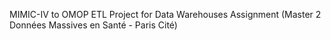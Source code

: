 MIMIC-IV to OMOP ETL Project for Data Warehouses Assignment (Master 2 Données Massives en Santé - Paris Cité)
